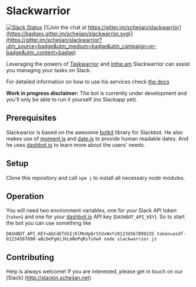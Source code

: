 # Slackwarrior

[![Slack Status](http://slackin.scheijan.net/badge.svg)](http://slackin.scheijan.net)
[![Join the chat at https://gitter.im/scheijan/slackwarrior](https://badges.gitter.im/scheijan/slackwarrior.svg)](https://gitter.im/scheijan/slackwarrior?utm_source=badge&utm_medium=badge&utm_campaign=pr-badge&utm_content=badge)

Leveraging the powers of [Taskwarrior](http://taskwarrior.org) and [inthe.am](https://inthe.am) Slackwarrior can assist you managing your tasks on Slack.

For detailed information on how to use his services check [the docs](http://slackwarrior.scheijan.net/doc.html)

**Work in progress disclaimer:** 
The bot is currently under development and you'll only be able to run it yourself (no Slackapp yet). 

## Prerequisites ##
Slackwarior is based on the awesome [botkit](https://github.com/howdyai/botkit) library for Slackbot.
He also makes use of [moment.js](https://momentjs.com) and [date.js](https://date.js.org) to provide human readable dates.
And he uses [dashbot.io](https://dashbot.io) to learn more about the users' needs.

## Setup ##
Clone this repository and call
```npm i```
to install all necessary node modules.

## Operation ##
You will need two environment variables, one for your Slack API token (`token`) and one for your [dashbot.io](https://dashbot.io) API key (`DASHBOT_API_KEY`). So to start the bot you can use something like 

```DASHBOT_API_KEY=AbCdEfGhIjKlMnOpQrStUvWxYz01234567890235 token=asdf-01234567890-aBcDeFgHiJkLmNoPqRsTuVwX node slackwarrior.js```

## Contributing ##
Help is always welcome! If you are interested, please get in touch on our [Slack]
(http://slackin.scheijan.net) 